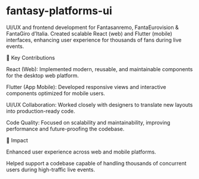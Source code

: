 # fantasy-platforms-ui
UI/UX and frontend development for Fantasanremo, FantaEurovision &amp; FantaGiro d’Italia. Created scalable React (web) and Flutter (mobile) interfaces, enhancing user experience for thousands of fans during live events.

🔨 Key Contributions

React (Web): Implemented modern, reusable, and maintainable components for the desktop web platform.

Flutter (App Mobile): Developed responsive views and interactive components optimized for mobile users.

UI/UX Collaboration: Worked closely with designers to translate new layouts into production-ready code.

Code Quality: Focused on scalability and maintainability, improving performance and future-proofing the codebase.

🌟 Impact

Enhanced user experience across web and mobile platforms.

Helped support a codebase capable of handling thousands of concurrent users during high-traffic live events.

